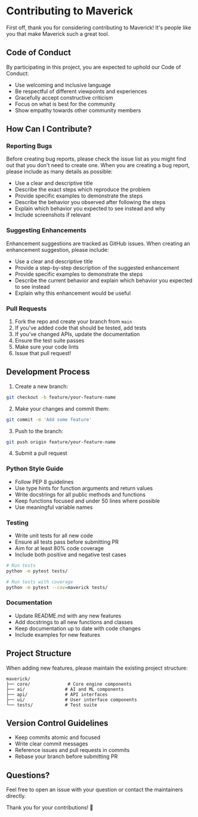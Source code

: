 # Contributing to Maverick

First off, thank you for considering contributing to Maverick! It's people like you that make Maverick such a great tool.

## Code of Conduct

By participating in this project, you are expected to uphold our Code of Conduct:

- Use welcoming and inclusive language
- Be respectful of different viewpoints and experiences
- Gracefully accept constructive criticism
- Focus on what is best for the community
- Show empathy towards other community members

## How Can I Contribute?

### Reporting Bugs

Before creating bug reports, please check the issue list as you might find out that you don't need to create one. When you are creating a bug report, please include as many details as possible:

* Use a clear and descriptive title
* Describe the exact steps which reproduce the problem
* Provide specific examples to demonstrate the steps
* Describe the behavior you observed after following the steps
* Explain which behavior you expected to see instead and why
* Include screenshots if relevant

### Suggesting Enhancements

Enhancement suggestions are tracked as GitHub issues. When creating an enhancement suggestion, please include:

* Use a clear and descriptive title
* Provide a step-by-step description of the suggested enhancement
* Provide specific examples to demonstrate the steps
* Describe the current behavior and explain which behavior you expected to see instead
* Explain why this enhancement would be useful

### Pull Requests

1. Fork the repo and create your branch from `main`
2. If you've added code that should be tested, add tests
3. If you've changed APIs, update the documentation
4. Ensure the test suite passes
5. Make sure your code lints
6. Issue that pull request!

## Development Process

1. Create a new branch:
```bash
git checkout -b feature/your-feature-name
```

2. Make your changes and commit them:
```bash
git commit -m 'Add some feature'
```

3. Push to the branch:
```bash
git push origin feature/your-feature-name
```

4. Submit a pull request

### Python Style Guide

* Follow PEP 8 guidelines
* Use type hints for function arguments and return values
* Write docstrings for all public methods and functions
* Keep functions focused and under 50 lines where possible
* Use meaningful variable names

### Testing

* Write unit tests for all new code
* Ensure all tests pass before submitting PR
* Aim for at least 80% code coverage
* Include both positive and negative test cases

```bash
# Run tests
python -m pytest tests/

# Run tests with coverage
python -m pytest --cov=maverick tests/
```

### Documentation

* Update README.md with any new features
* Add docstrings to all new functions and classes
* Keep documentation up to date with code changes
* Include examples for new features

## Project Structure

When adding new features, please maintain the existing project structure:

```
maverick/
├── core/              # Core engine components
├── ai/               # AI and ML components
├── api/              # API interfaces
├── ui/               # User interface components
└── tests/            # Test suite
```

## Version Control Guidelines

* Keep commits atomic and focused
* Write clear commit messages
* Reference issues and pull requests in commits
* Rebase your branch before submitting PR

## Questions?

Feel free to open an issue with your question or contact the maintainers directly.

Thank you for your contributions! 🎉 
